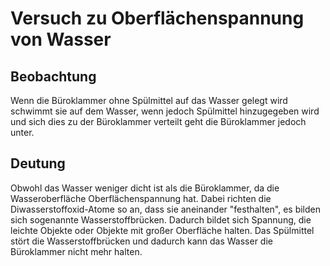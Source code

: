 # Versuch zu Oberflächenspannung von Wasser

## Beobachtung
Wenn die Büroklammer ohne Spülmittel auf das Wasser gelegt wird schwimmt sie auf dem Wasser, wenn jedoch Spülmittel hinzugegeben wird und sich dies zu der Büroklammer verteilt geht die Büroklammer jedoch unter.


## Deutung
Obwohl das Wasser weniger dicht ist als die Büroklammer, da die Wasseroberfläche Oberflächenspannung hat. Dabei richten die Diwasserstoffoxid-Atome so an, dass sie aneinander "festhalten", es bilden sich sogenannte Wasserstoffbrücken. Dadurch bildet sich Spannung, die leichte Objekte oder Objekte mit großer Oberfläche halten.
Das Spülmittel stört die Wasserstoffbrücken und dadurch kann das Wasser die Büroklammer nicht mehr halten.